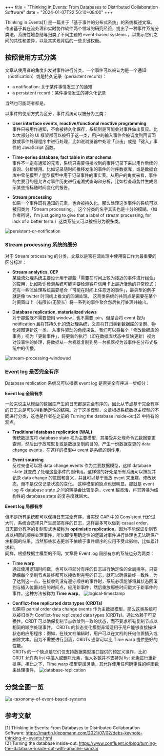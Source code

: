 +++
title = "Thinking in Events: From Databases to Distributed Collaboration Software"
date = "2024-01-07T22:56:10+08:00"
+++

Thinking in Events[1] 是一篇关于「基于事件的分布式系统」的系统概述文章。作者基于其在流处理和实时协作软件两个领域的研究经验，提出了一种事件系统分类法，系统性地总结与归类了不同主题的 event-based systems ，以揭示它们之间的共性和差异，以及其实现背后的一些关键权衡。

## 按照使用方式分类

文章从使用者的角度出发对事件进行分类，一个事件可以被认为是一个通知（notification）或是持久记录（persistent record）：
- a notification: 关于某件事情发生了的通知
- a persistent record：某件事情发生的持久化记录  

当然也可能两者都是。

以事件的使用方式为区分，事件系统可以被分为三类：
- **User interface events, reactive/functional reactive programming**  
    事件只被用作通知，不会被持久化保存，系统则是可能会对事件做出反应。比如大部分的 UI 框架都可以被归于这一类，用户的输入事件会被调度到回调函数或事件处理程序中进行处理，比如说浏览器中处理「点击」或是「键入」事件的 JavaScript 函数。

- **Time-series database, fact table in star schema**  
    事件不一定有通知的元素，系统只需要将接收到的事件记录下来以用作后续的查询、分析使用。比如记录随时间推移发生的事件的时序数据库，或是数据仓库中雪花模型 / 星型模型中用于记录事件的事实表。从用户的角度来看，事件的主要目的是允许对事件历史进行追溯式查询和分析，比如检查趋势并生成显示某些指标随时间变化的报告。

- **Stream processing**  
    如果一个事件既有通知的元素，也会被持久化，那么处理这类事件的系统可以被归类为「Stream processing」，这个分类的名字其实也是十分的模糊。（如作者所说，I'm just going to give that a label of stream processing, for lack of a better term.）这类系统又可以被细分为很多类。

![persistent-or-notification](/img/thinking-in-events/persistent-or-notification.png)

### Stream processing 系统的细分

对于 Stream processing 的分类，文章以是否在流处理中使用窗口作为最重要的区分标准：
- **Stream analytics, CEP**  
    某些流处理系统主要设计用于那些「需要在时间上较为接近的事件进行组合」的应用，比如欺诈检测系统可能需要检测客户信用卡上最近活动的异常模式；
    还有一些流处理系统需要组合「可能在时间上任意远的事件」，最典型的例子就是像 twitter 时间线上推文的回溯处理。
    这两类系统的共同点是需要在某个时间窗口上（有限长/无限长）将一系列的事件聚合然后执行处理并输出。

- **Database replication, materialized views**  
    对于那些既不需要使用 window，也不需要 join，但是会将 event 视为 notification 且将其持久化的流处理系统，文章将其归类到数据库的复制、物化视图更新这一类。
    从事件驱动的角度来说，我们可以将每个「修改数据库的事务」视为「更新事件」，将更新的执行（即在数据库状态中反映更新）视为对该事件的处理，将数据从一台机器复制到另一台机器视为该事件在分布式系统中的传播。

![stream-processing-windowed](/img/thinking-in-events/stream-processing-windowed.png)

### Event log 是否完全有序

Database replication 系统又可以根据 event log 是否完全有序进一步细分：

**Event log 全局有序**  

一般来说主从模型的数据库产生的日志都是完全有序的，因此从节点基于完全有序的日志总是可以得到确定性的结果。对于这类模型，文章根据系统数据主模型的不同进行分类，这也是作者在之前的 Turning the database inside-out[2] 中持有的观点。

  - **Traditional database replication (WAL)**  
  传统数据库将 database state 视为主要模型，其接受并处理命令式数据变更查询，然后出于故障恢复或是数据复制的目的，产生一份数据变更的 data change events，在这样的模型中 event 是系统的副作用。

  - **Event sourcing**  
  反过来也可以将 data change events 作为主要数据模型，这样 database state 就变成了处理这些事件的副作用。这样做的好处是所有系统可以捕捉并记录 data change 的意图和含义，并且可以基于重放 event 来重建、修改状态，而不是仅仅记录状态的变化。
  这种模型的缺点也很明显，那就是 event log 与 database state 之间的转换会比较复杂，event 越灵活，将其转换为结构性的 database state 的复杂度就越大。

**Event log 局部有序**  

但不是所有系统都可以保持日志完全有序，当实现 CAP 中的 Consistent 代价过大时，系统会选择只产生局部有序的日志，这样最多可以做到 casual order。  
日志部分有序的复制形式也被称为 **optimistic replication**。因为不能保证复制节点以相同的顺序处理事件，所以即使用确定性的逻辑对事件进行处理也无法确保产生相同的结果。当然那些状态更新不依赖于事件顺序的应用不受此影响，比如累计求和。  
同样，根据数据主模型的不同，文章将 Event log 局部有序的系统也分为两类：

- **Time warp**  
  通过使用逻辑时间戳，也可以将部分有序的日志进行确定性的全局排序。只要确保每个复制节点最终都可以接收到完整的日志，就可以确保最终一致性，为了达到这一点，在接收到没有遵守顺序的事件时，系统必须能够将其状态回滚到与插入位置对应的时间点，应用新事件，然后重放那些时间戳大于新事件的事件。这种方法被称为 **Time warp**。
![logical-timestamp](/img/thinking-in-events/logical-timestamp.png)

- **Conflict-free replicated data types (CRDTs)**  
如果将 partial order data change events 作为主数据模型，那么这类系统可以被归类为 Conflict-free replicated data types (CRDTs)。通过依赖于可交换性，CRDT 可以确保复制节点收敛到一致的状态，而不要求所有复制节点以相同的顺序处理事件。
CRDTs 的状态变化模型非常适用于用户能够直接操纵状态的应用程序：例如，在线文档编辑时，用户可以在文档的任何位置插入或删除文本。因为不需要进行回滚，CRDTs 通常可以比 Time warp 提供更好的性能。  
CRDTs 的一个缺点是它们仅支持数据类型接口提供的预定义操作，比如 CRDT 允许向 list 中插入或删除元素，但大多数并不支持对 list 元素进行重新排序。相比之下，Time warp 模型更加灵活，其允许使用任何确定性的纯函数来处理事件。
![database-replication](/img/thinking-in-events/database-replication.png)

## 分类全图一览
![a-taxonomy-of-event-based-systems](/img/thinking-in-events/a-taxonomy-of-event-based-systems.png)


## 参考文献

[1] Thinking in Events: From Databases to Distributed Collaboration Software: https://martin.kleppmann.com/2021/07/02/debs-keynote-thinking-in-events.html  
[2] Turning the database inside-out: https://www.confluent.io/blog/turning-the-database-inside-out-with-apache-samza/






